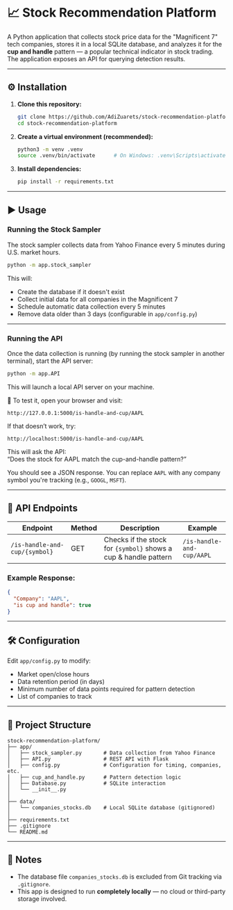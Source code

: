 # 📈 Stock Recommendation Platform

A Python application that collects stock price data for the "Magnificent 7" tech companies, stores it in a local SQLite database, and analyzes it for the **cup and handle** pattern — a popular technical indicator in stock trading. The application exposes an API for querying detection results.

---

## ⚙️ Installation

1. **Clone this repository:**
   ```bash
   git clone https://github.com/AdiZuarets/stock-recommendation-platform.git
   cd stock-recommendation-platform
   ```

2. **Create a virtual environment (recommended):**
   ```bash
   python3 -m venv .venv
   source .venv/bin/activate      # On Windows: .venv\Scripts\activate
   ```

3. **Install dependencies:**
   ```bash
   pip install -r requirements.txt
   ```

---

## ▶️ Usage

### Running the Stock Sampler

The stock sampler collects data from Yahoo Finance every 5 minutes during U.S. market hours.

```bash
python -m app.stock_sampler
```

This will:
- Create the database if it doesn't exist
- Collect initial data for all companies in the Magnificent 7
- Schedule automatic data collection every 5 minutes
- Remove data older than 3 days (configurable in `app/config.py`)

---

### Running the API

Once the data collection is running (by running the stock sampler in another terminal), start the API server:

```bash
python -m app.API
```

This will launch a local API server on your machine.

🔎 To test it, open your browser and visit:

```
http://127.0.0.1:5000/is-handle-and-cup/AAPL
```

If that doesn’t work, try:

```
http://localhost:5000/is-handle-and-cup/AAPL
```

This will ask the API:  
“Does the stock for AAPL match the cup-and-handle pattern?”

You should see a JSON response. You can replace `AAPL` with any company symbol you're tracking (e.g., `GOOGL`, `MSFT`).

---

## 🔌 API Endpoints

| Endpoint                          | Method | Description                                                  | Example                     |
|-----------------------------------|--------|--------------------------------------------------------------|-----------------------------|
| `/is-handle-and-cup/{symbol}`    | GET    | Checks if the stock for `{symbol}` shows a cup & handle pattern | `/is-handle-and-cup/AAPL`  |

### Example Response:
```json
{
  "Company": "AAPL",
  "is cup and handle": true
}
```

---

## 🛠 Configuration

Edit `app/config.py` to modify:
- Market open/close hours
- Data retention period (in days)
- Minimum number of data points required for pattern detection
- List of companies to track

---

## 📁 Project Structure

```
stock-recommendation-platform/
├── app/
│   ├── stock_sampler.py       # Data collection from Yahoo Finance
│   ├── API.py                 # REST API with Flask
│   ├── config.py              # Configuration for timing, companies, etc.
│   ├── cup_and_handle.py      # Pattern detection logic
│   ├── Database.py            # SQLite interaction
│   └── __init__.py
│
├── data/
│   └── companies_stocks.db    # Local SQLite database (gitignored)
│
├── requirements.txt
├── .gitignore
└── README.md
```

---

## 🧠 Notes

- The database file `companies_stocks.db` is excluded from Git tracking via `.gitignore`.
- This app is designed to run **completely locally** — no cloud or third-party storage involved.
